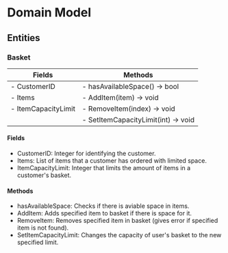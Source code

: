 # Domain Model
## Entities
### Basket

| Fields              | Methods                                        |
|----------------------|------------------------------------------------|
| - CustomerID         | - hasAvailableSpace() -> bool                  |
| - Items              | - AddItem(item) -> void                        |
| - ItemCapacityLimit  | - RemoveItem(index) -> void                    |
|                      | - SetItemCapacityLimit(int) -> void          |

#### Fields
- CustomerID: Integer for identifying the customer.
- Items: List of items that a customer has ordered with limited space.
- ItemCapacityLimit: Integer that limits the amount of items in a customer's basket.
#### Methods
- hasAvailableSpace: Checks if there is aviable space in items.
- AddItem: Adds specified item to basket if there is space for it.
- RemoveItem: Removes specified item in basket (gives error if specified item is not found).
- SetItemCapacityLimit: Changes the capacity of user's basket to the new specified limit.